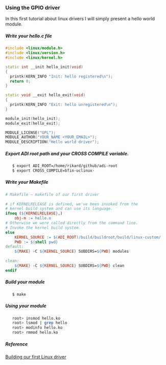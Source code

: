 ### Using the GPIO driver

In this first tutorial about linux drivers I will simply present a hello world module.

##### Write your hello.c file

```C++
#include <linux/module.h>
#include <linux/version.h>
#include <linux/kernel.h>

static int __init hello_init(void)
{
  printk(KERN_INFO "Init: hello registered\n");
  return 0;
}

static void __exit hello_exit(void)
{
  printk(KERN_INFO "Exit: hello unregistered\n");
}

module_init(hello_init);
module_exit(hello_exit);

MODULE_LICENSE("GPL");
MODULE_AUTHOR("YOUR_NAME <YOUR_EMAIL>");
MODULE_DESCRIPTION("Hello world driver");
```


##### Export ADI root path and your CROSS COMPILE variable.

```bash
   $ export ADI_ROOT=/home/rikard/github/adi-root
   $ export CROSS_COMPILE=bfin-uclinux-
````

##### Write your Makefile

```Makefile
# Makefile – makefile of our first driver
 
# if KERNELRELEASE is defined, we've been invoked from the
# kernel build system and can use its language.
ifneq (${KERNELRELEASE},)
    obj-m := hello.o
# Otherwise we were called directly from the command line.
# Invoke the kernel build system.
else
    KERNEL_SOURCE := $(ADI_ROOT)/build/buildroot/build/linux-custom/
    PWD := $(shell pwd)
default:
	${MAKE} -C ${KERNEL_SOURCE} SUBDIRS=${PWD} modules
 
clean:
	${MAKE} -C ${KERNEL_SOURCE} SUBDIRS=${PWD} clean
endif
```

##### Build your module

```bash
   $ make
````

##### Using your module

```bash
   root> insmod hello.ko
   root> lsmod | grep hello
   root> modinfo hello.ko
   root> rmmod hello.ko
````

##### Reference
[Building our first Linux driver](http://www.linuxforu.com/2010/12/writing-your-first-linux-driver)
